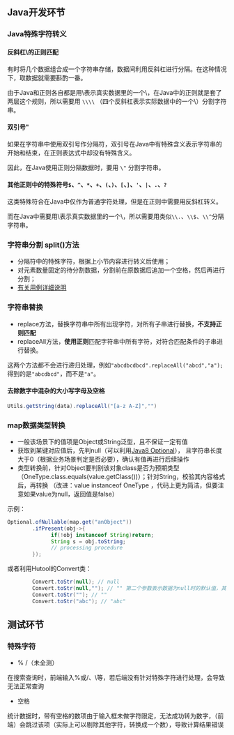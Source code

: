 ## Java开发环节

### Java特殊字符转义

#### 反斜杠\的正则匹配

有时将几个数据组合成一个字符串存储，数据间利用反斜杠进行分隔。在这种情况下，取数据就需要斟酌一番。

由于Java和正则各自都是用\\表示真实数据里的一个\，在Java中的正则就是套了两层这个规则，所以需要用 `\\\\`
（四个反斜杠表示实际数据中的一个\）分割字符串。

#### 双引号"

如果在字符串中使用双引号作分隔符，双引号在Java中有特殊含义表示字符串的开始和结束，在正则表达式中却没有特殊含义。

因此，在Java使用正则分隔数据时，要用 `\"` 分割字符串。

#### 其他正则中的特殊符号`$`、`^`、`*`、`+`、`(`、`)`、`[`、`]`、`'`、`|`、`.`、`?`

这类特殊符合在Java中仅作为普通字符处理，但是在正则中需要用反斜杠转义。

而在Java中需要用\\表示真实数据里的一个\，所以需要用类似`\\.`、`\\$`、`\\^`分隔字符串。

### 字符串分割 split()方法

* 分隔符中的特殊字符，根据上小节内容进行转义后使用；
* 对元素数量固定的待分割数据，分割前在原数据后追加一个空格，然后再进行分割；
* [有关用例详细说明](./split字符串分割深度解析.MD#用例说明)

### 字符串替换

* replace方法，替换字符串中所有出现字符，对所有子串进行替换，**不支持正则匹配**
* replaceAll方法，**使用正则**匹配字符串中所有字符，对符合匹配条件的子串进行替换。

这两个方法都不会进行递归处理，例如`"abcdbcdbcd".replaceAll("abcd","a");`得到的是`"abcdbcd"`，而不是`"a"`。

#### 去除数字中混杂的大小写字母及空格

```java
Utils.getString(data).replaceAll("[a-z A-Z]","")
```

### map数据类型转换

* 一般该场景下的值项是Object或String泛型，且不保证一定有值
* 获取到某键对应值后，先判null（可以利用[Java8 Optional](https://www.w3cschool.cn/java/java8-optional-class.html)），
  且字符串长度大于0（根据业务场景判定是否必要），确认有值再进行后续操作
* 类型转换前，针对Object要判别该对象class是否为预期类型（OneType.class.equals(value.getClass())）；针对String，校验其内容格式后，再转换
  （改进：value instanceof OneType ，代码上更为简洁，但要注意如果value为null，返回值是false）  

示例：

```java
Optional.ofNullable(map.get("anObject"))
        .ifPresent(obj->{
              if(!obj instanceof String)return;
              String s = obj.toString;
              // processing procedure
        });
```
或者利用Hutool的Convert类：
```java
        Convert.toStr(null); // null
        Convert.toStr(null,""); // "" 第二个参数表示数据为null时的默认值，其他类型转换默认值同理
        Convert.toStr(""); // ""
        Convert.toStr("abc"); // "abc"
```

## 测试环节

### 特殊字符

* % /（未全测）

在搜索查询时，前端输入%或/、\等，若后端没有针对特殊字符进行处理，会导致无法正常查询

* 空格

统计数据时，带有空格的数项由于输入框未做字符限定，无法成功转为数字，（前端）会跳过该项（实际上可以剔除其他字符，转换成一个数），导致计算结果错误
